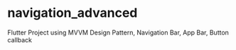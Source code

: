 # navigation_advanced
Flutter Project using MVVM Design Pattern, Navigation Bar, App Bar, Button callback
